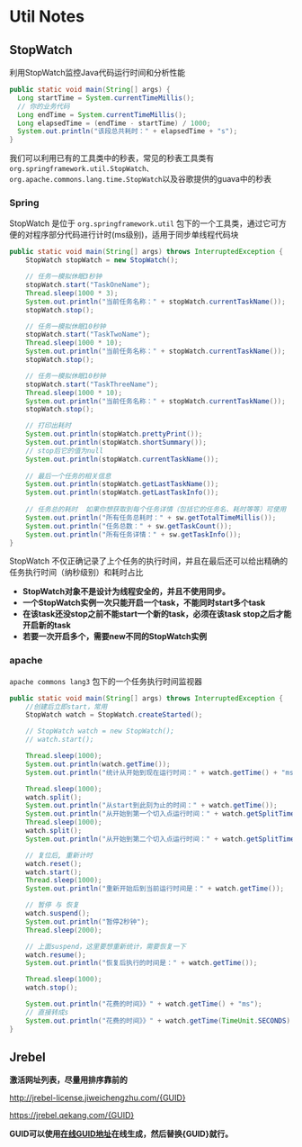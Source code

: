 # Util Notes

## StopWatch

利用StopWatch监控Java代码运行时间和分析性能

```java
public static void main(String[] args) {
  Long startTime = System.currentTimeMillis();
  // 你的业务代码
  Long endTime = System.currentTimeMillis();
  Long elapsedTime = (endTime - startTime) / 1000;
  System.out.println("该段总共耗时：" + elapsedTime + "s");
}
```

我们可以利用已有的工具类中的秒表，常见的秒表工具类有 `org.springframework.util.StopWatch、org.apache.commons.lang.time.StopWatch`以及谷歌提供的guava中的秒表

### Spring

StopWatch 是位于 `org.springframework.util` 包下的一个工具类，通过它可方便的对程序部分代码进行计时(ms级别)，适用于同步单线程代码块

```java
public static void main(String[] args) throws InterruptedException {
    StopWatch stopWatch = new StopWatch();

    // 任务一模拟休眠3秒钟
    stopWatch.start("TaskOneName");
    Thread.sleep(1000 * 3);
    System.out.println("当前任务名称：" + stopWatch.currentTaskName());
    stopWatch.stop();

    // 任务一模拟休眠10秒钟
    stopWatch.start("TaskTwoName");
    Thread.sleep(1000 * 10);
    System.out.println("当前任务名称：" + stopWatch.currentTaskName());
    stopWatch.stop();

    // 任务一模拟休眠10秒钟
    stopWatch.start("TaskThreeName");
    Thread.sleep(1000 * 10);
    System.out.println("当前任务名称：" + stopWatch.currentTaskName());
    stopWatch.stop();

    // 打印出耗时
    System.out.println(stopWatch.prettyPrint());
    System.out.println(stopWatch.shortSummary());
    // stop后它的值为null
    System.out.println(stopWatch.currentTaskName()); 
    
    // 最后一个任务的相关信息
    System.out.println(stopWatch.getLastTaskName());
    System.out.println(stopWatch.getLastTaskInfo());
    
    // 任务总的耗时  如果你想获取到每个任务详情（包括它的任务名、耗时等等）可使用
    System.out.println("所有任务总耗时：" + sw.getTotalTimeMillis());
    System.out.println("任务总数：" + sw.getTaskCount());
    System.out.println("所有任务详情：" + sw.getTaskInfo());
}
```

StopWatch 不仅正确记录了上个任务的执行时间，并且在最后还可以给出精确的任务执行时间（纳秒级别）和耗时占比

- **StopWatch对象不是设计为线程安全的，并且不使用同步。**
- **一个StopWatch实例一次只能开启一个task，不能同时start多个task**
- **在该task还没stop之前不能start一个新的task，必须在该task stop之后才能开启新的task**
- **若要一次开启多个，需要new不同的StopWatch实例**

### apache

`apache commons lang3` 包下的一个任务执行时间监视器

```java
public static void main(String[] args) throws InterruptedException {
    //创建后立即start，常用
    StopWatch watch = StopWatch.createStarted();

    // StopWatch watch = new StopWatch();
    // watch.start();

    Thread.sleep(1000);
    System.out.println(watch.getTime());
    System.out.println("统计从开始到现在运行时间：" + watch.getTime() + "ms");

    Thread.sleep(1000);
    watch.split();
    System.out.println("从start到此刻为止的时间：" + watch.getTime());
    System.out.println("从开始到第一个切入点运行时间：" + watch.getSplitTime());
    Thread.sleep(1000);
    watch.split();
    System.out.println("从开始到第二个切入点运行时间：" + watch.getSplitTime());

    // 复位后, 重新计时
    watch.reset();
    watch.start();
    Thread.sleep(1000);
    System.out.println("重新开始后到当前运行时间是：" + watch.getTime());

    // 暂停 与 恢复
    watch.suspend();
    System.out.println("暂停2秒钟");
    Thread.sleep(2000);

    // 上面suspend，这里要想重新统计，需要恢复一下
    watch.resume();
    System.out.println("恢复后执行的时间是：" + watch.getTime());

    Thread.sleep(1000);
    watch.stop();

    System.out.println("花费的时间》》" + watch.getTime() + "ms");
    // 直接转成s
    System.out.println("花费的时间》》" + watch.getTime(TimeUnit.SECONDS) + "s");
}
```





## Jrebel

**激活网址列表，尽量用排序靠前的**

http://jrebel-license.jiweichengzhu.com/{GUID}

https://jrebel.qekang.com/{GUID}

**GUID可以使用[在线GUID地址](https://www.guidgen.com/)在线生成，然后替换{GUID}就行。**

















